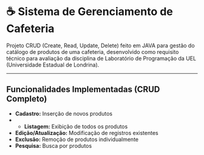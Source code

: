 # ☕ Sistema de Gerenciamento de Cafeteria

Projeto CRUD (Create, Read, Update, Delete) feito em JAVA para gestão do catálogo de produtos de uma cafeteria, desenvolvido como requisito técnico para avaliação da disciplina de Laboratório de Programação da UEL (Universidade Estadual de Londrina).

---

## Funcionalidades Implementadas (CRUD Completo)

* **Cadastro:** Inserção de novos produtos
* * **Listagem:** Exibição de todos os produtos 
* **Edição/Atualização:** Modificação de registros existentes
* **Exclusão:** Remoção de produtos individualmente
* **Pesquisa:** Busca por produtos 
